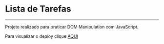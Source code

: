 # Lista de Tarefas

---

Projeto realizado para praticar DOM Manipulation com JavaScript.

Para visualizar o deploy clique [AQUI](https://paolalemes.github.io/lista-de-tarefas)
